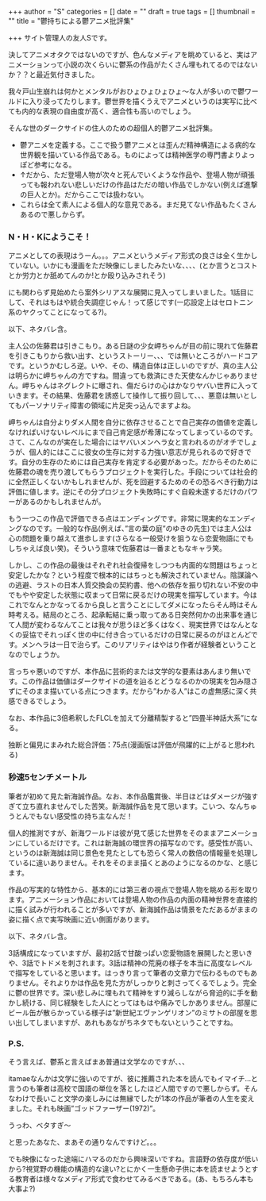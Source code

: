 +++
author = "S"
categories = []
date = ""
draft = true
tags = []
thumbnail = ""
title = "鬱持ちによる鬱アニメ批評集"

+++
サイト管理人の友人Sです。

決してアニメオタクではないのですが、色んなメディアを眺めていると、実はアニメーションって小説の次くらいに鬱系の作品がたくさん埋もれてるのではないか？？と最近気付きました。

我々戸山生崩れは何かとメンタルがおひょひょひょひょ～な人が多いので鬱ワールドに入り浸ってたりします。鬱世界を描くうえでアニメというのは実写に比べても内的な表現の自由度が高く、適合性も高いのでしょう。

そんな世のダークサイドの住人のための超個人的鬱アニメ批評集。

* 鬱アニメを定義する。ここで扱う鬱アニメとは歪んだ精神構造による病的な世界観を描いている作品である。ものによっては精神医学の専門書よりよっぽど参考になる。
* ↑だから、ただ登場人物が次々と死んでいくような作品や、登場人物が頑張っても報われない悲しいだけの作品はただの暗い作品でしかない(例えば進撃の巨人とか)。だからここでは扱わない。
* これらは全て素人による個人的な意見である。まだ見てない作品もたくさんあるので悪しからず。

### N・H・Kにようこそ！

アニメとしての表現はうーん。。。アニメというメディア形式の良さは全く生かしていない。いかにも漫画をただ映像にしましたみたいな、、、、(とか言うとコストとか労力とか舐めてんのか!とか殴り込みされそう)

にも関わらず見始めたら案外シリアスな展開に見入ってしまいました。1話目にして、それはもはや統合失調症じゃん！って感じです(一応設定上はセロトニン系のヤクってことになってる?)。

以下、ネタバレ含。

主人公の佐藤君は引きこもり。ある日謎の少女岬ちゃんが目の前に現れて佐藤君を引きこもりから救い出す、というストーリー、、、では無いところがハードコアです。というかむしろ逆。いや、その、構造自体は正しいのですが、真の主人公は明らかに岬ちゃんの方ですね。間違っても救済にきた天使なんかじゃありません。岬ちゃんはネグレクトに曝され、傷だらけの心はかなりヤバい世界に入っていきます。その結果、佐藤君を誘惑して操作して振り回して、、、悪意は無いとしてもパーソナリティ障害の領域に片足突っ込んでますよね。

岬ちゃんは自分よりダメ人間を自分に依存させることで自己実存の価値を定義しなければいけないレベルにまで自己肯定感が希薄になってしまっているのです。さて、こんなのが実在した場合にはヤバいメンヘラ女と言われるのがオチでしょうが、個人的にはここに彼女の生存に対する力強い意志が見られるので好きです。自分の生存のためには自己実存を肯定する必要があった。だからそのために佐藤君の魂を売り渡してもらうプロジェクトを実行した。手段については社会的に全然正しくないかもしれませんが、死を回避するためのその恐るべき行動力は評価に値します。逆にその分プロジェクト失敗時にすぐ自殺未遂するだけのパワーがあるのかもしれませんが。

もう一つこの作品で評価できる点はエンディングです。非常に現実的なエンディングなのです。一般的な作品(例えば、”言の葉の庭”のゆきの先生)では主人公は心の問題を乗り越えて進歩します(さらなる一般受けを狙うなら恋愛物語にでもしちゃえば良い笑)。そういう意味で佐藤君は一番まともなキャラ笑。

しかし、この作品の最後はそれぞれ社会復帰をしつつも内面的な問題はちょっと安定したかな？という程度で根本的にはちっとも解決されていません。陰謀論への逃避、ラストの日本人質交換会の契約書、他への依存を振り切れない不安の中でもやや安定した状態に収まって日常に戻るだけの現実を描写しています。今はこれでなんとかなってるから良しと言うことにしてダメになったらそん時はそん時考える。結局のところ、起承転結に乗っ取ってある日突然何かの出来事を通じて人間が変わるなんてことは我々が思うほど多くはなく、現実世界ではなんとなくの妥協でそれっぽく世の中に付き合っているだけの日常に戻るのがほとんどです。メンヘラは一日で治らず。このリアリティはやはり作者が経験者ということなのでしょうか。

言っちゃ悪いのですが、本作品に芸術的または文学的な要素はあんまり無いです。この作品は価値はダークサイドの道を辿るとどうなるのかの現実を包み隠さずにそのまま描いている点につきます。だから”わかる人”はこの虚無感に深く共感できるでしょう。

なお、本作品に3倍希釈したFLCLを加えて分離精製すると”四畳半神話大系”になる。

独断と偏見にまみれた総合評価：75点(漫画版は評価が飛躍的に上がると思われる)

### 秒速5センチメートル

筆者が初めて見た新海誠作品。なお、本作品鑑賞後、半日ほどはダメージが強すぎて立ち直れませんでした苦笑。新海誠作品を見て思います。こいつ、なんちゅうとんでもない感受性の持ち主なんだ！

個人的推測ですが、新海ワールドは彼が見て感じた世界をそのままアニメーションにしているだけです。これは新海誠の環世界の描写なのです。感受性が高い、というのは新海誠は同じ景色を見たとしても恐らく常人の数倍の情報量を処理しているに違いありません。それをそのまま描くとあのようになるのかな、と感じます。

作品の写実的な特性から、基本的には第三者の視点で登場人物を眺める形を取ります。アニメーション作品においては登場人物の作品の内面の精神世界を直接的に描く試みが行われることが多いですが、新海誠作品は情景をただあるがままの姿に描く点で実写映画に近い側面があります。

以下、ネタバレ含。

3話構成になっていますが、最初2話で甘酸っぱい恋愛物語を展開したと思いきや、3話でトドメを刺されます。3話は精神の荒廃の様子を本当に高度なレベルで描写をしていると思います。はっきり言って筆者の文章力で伝わるものでもありません。それよりかは作品を見た方がしっかりと刺さってくるでしょう。完全に鬱の世界です。深い悲しみに埋もれて精神をすり減らしながら脅迫的に手を動かし続ける、同じ経験をした人にとってはもはや痛みでしかありません。部屋にビール缶が散らかっている様子は”新世紀エヴァンゲリオン”のミサトの部屋を思い出してしまいますが、あれもあながちネタでもないということですね。

### P.S.

そう言えば、鬱系と言えばまあ普通は文学なのですが、、、

itamaeなんかは文学に強いのですが、彼に推薦された本を読んでもイマイチ…と言うのも筆者は高校で国語の単位を落としたほど人間ですので悪しからず。そんなわけで長いこと文学の楽しみには無縁でしたが1本の作品が筆者の人生を変えました。それも映画”ゴッドファーザー(1972)”。

うっわ、ベタすぎ～

と思ったあなた、まあその通りなんですけど。。。

でも映像になった途端にハマるのだから興味深いですね。言語野の依存度が低いから?視覚野の機能の構造的な違い?とにかく一生懸命子供に本を読ませようとする教育者は様々なメディア形式で食わせてみるべきである。(あ、もちろん本も大事よ?)
